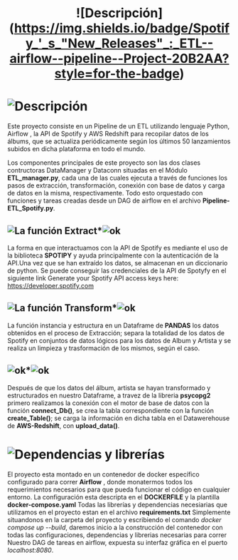 
# <h1 align="center"> ![Descripción] (https://img.shields.io/badge/Spotify_'_s_"New_Releases"_:_ETL--airflow--pipeline--Project-20B2AA?style=for-the-badge)</h1>  #


# ![Descripción](https://img.shields.io/badge/DESCRIPCION-7B9AE6?style=plastic) 

Este proyecto consiste en un Pipeline de un ETL utilizando lenguaje Python, Airflow , la API de Spotify y AWS Redshift para recopilar datos de los álbums, que se actualiza periódicamente según los últimos 50 lanzamientos subidos en dicha plataforma en todo el mundo.

Los componentes principales de este proyecto son las dos clases contructoras DataManager y Dataconn situadas en el Módulo __ETL_manager.py__, cada una de las cuales ejecuta a través de funciones los pasos de extracción, transformación, conexión con base de datos y carga de datos en la misma, respectivamente. 
Todo esto orquestado con funciones y tareas creadas desde un DAG de airflow en el archivo __Pipeline-ETL_Spotify.py__.


## ![La función Extract ](https://img.shields.io/badge/LA_FUNCION_EXTRACT-8A2BE2)*![ok ](https://img.shields.io/badge/data_exctract()-orange) #

La forma en que interactuamos con la API de Spotify es mediante el uso de la biblioteca __SPOTIPY__ y ayuda principalmente con la autenticación de la API.Una vez que se han extraído los datos, se almacenan en un diccionario de python.
Se puede conseguir las credenciales de la API de Spotyfy en el siguiente link
Generate your Spotify API access keys here: https://developer.spotify.com

## ![La función Transform ](https://img.shields.io/badge/LA_FUNCION_TRANSFORM-8A2BE2)*![ok ](https://img.shields.io/badge/data__trasnform()-orange) #

La función instancia y estructura en un Dataframe de __PANDAS__ los datos obtenidos en el proceso de Extracción; separa la totalidad de los datos de Spotify en conjuntos de datos lógicos para los datos de Album y Artista y se realiza un limpieza y trasformación de los mismos, según el caso.

## ![ok ](https://img.shields.io/badge/LA_FUNCION_LOAD-8A2BE2)*![ok ](https://img.shields.io/badge/data__upload()-orange) #

Después de que los datos del álbum, artista se hayan transformado y estructurados en nuestro Dataframe, a travez de la libreria __psycopg2__ primero realizamos la conexión con el motor de base de datos con la función __connect_Db()__, se crea la tabla correspondiente con la función __create_Table()__; se carga la información en dicha tabla en el Datawerehouse de __AWS-Redshift__, con __upload_data()__.


# ![Dependencias y librerías ](https://img.shields.io/badge/DEPENDENCIAS_Y_LIBRERIAS-7B9AE6?style=plastic) #

El proyecto esta montado en un contenedor de docker específico configurado para correr __Airflow__ , donde monatermos todos los 
requerimientos necesarios para que pueda funcionar el código en cualquier entorno.
La configuración esta descripta en el __DOCKERFILE__ y la plantilla __docker-compose.yaml__
Todas las librerías y dependencias necesiarias que utilizamos en el proyecto estan en el archivo __requirements.txt__
Simplemente situandonos en la carpeta del proyecto y escribiendo el comando *docker compose up --build*, daremos inicio a la construcción del contenedor con todas las configuraciones, dependencias y librerias necesarias para correr Nuestro DAG de tareas en airflow, expuesta su interfaz gráfica en el puerto *localhost:8080*.

